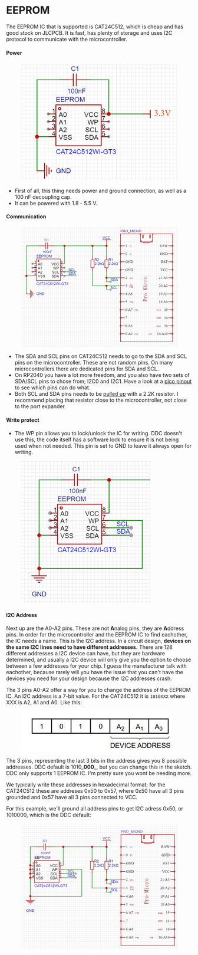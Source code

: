 # EEPROM

The EEPROM IC that is supported is CAT24C512, which is cheap and has good stock on JLCPCB. It is fast, has plenty of storage and uses I2C protocol to communicate with the microcontroller.&#x20;

#### Power

<figure><img src="../.gitbook/assets/image (10) (1).png" alt=""><figcaption></figcaption></figure>

* First of all, this thing needs power and ground connection, as well as a 100 nF decoupling cap.&#x20;
* It can be powered with 1.8 - 5.5 V.&#x20;

#### Communication

<figure><img src="../.gitbook/assets/image (35).png" alt=""><figcaption></figcaption></figure>

* The SDA and SCL pins on CAT24C512 needs to go to the SDA and SCL pins on the microcontroller. These are not random pins. On many microcontrollers there are dedicated pins for SDA and SCL.
* On RP2040 you have a lot more freedom, and you also have two sets of SDA/SCL pins to chose from; I2C0 and I2C1. Have a look at a [pico pinout](https://microcontrollerslab.com/wp-content/uploads/2021/01/Raspberry-Pi-Pico-pinout-diagram.svg) to see which pins can do what.&#x20;
* Both SCL and SDA pins needs to be [pulled up](switch-inputs/shift-registers.md#pull-up-resistors) with a 2.2K resistor. I recommend placing that resistor close to the microcontroller, not close to the port expander.

#### Write protect

* The WP pin allows you to lock/unlock the IC for writing. DDC doesn't use this, the code itself has a software lock to ensure it is not being used when not needed. This pin is set to GND to leave it always open for writing.&#x20;

<figure><img src="../.gitbook/assets/image (3) (1).png" alt=""><figcaption></figcaption></figure>

#### I2C Address

Next up are the A0-A2 pins. These are not **A**nalog pins, they are **A**ddress pins. In order for the microcontroller and the EEPROM IC to find eachother, the IC needs a name. This is the I2C address. In a circuit design, **devices on the same I2C lines need to have different addresses.** There are 128 different addresses a I2C device can have, but they are hardware determined, and usually a I2C device will only give you the option to choose between a few addresses for your chip. I guess the manufacturer talk with eachother, because rarely will you have the issue that you can't have the devices you need for your design because the I2C addresses crash.&#x20;

The 3 pins A0-A2 offer a way for you to change the address of the EEPROM IC. An I2C address is a 7-bit value. For the CAT24C512 it is `1010XXX` where XXX is A2, A1 and A0. Like this:&#x20;

<figure><img src="../.gitbook/assets/image (36).png" alt=""><figcaption></figcaption></figure>

The 3 pins, representing the last 3 bits in the address gives you 8 possible addresses. DDC default is 1010_**000**_, but you can change this in the sketch. DDC only supports 1 EEPROM IC. I'm pretty sure you wont be needing more.&#x20;

We typically write these addresses in hexadecimal format; for the CAT24C512 these are addreses 0x50 to 0x57, where 0x50 have all 3 pins grounded and 0x57 have all 3 pins connected to VCC.&#x20;

For this example, we'll ground all address pins to get I2C adress 0x50, or 1010000, which is the DDC default:

<figure><img src="../.gitbook/assets/image (28).png" alt=""><figcaption></figcaption></figure>

